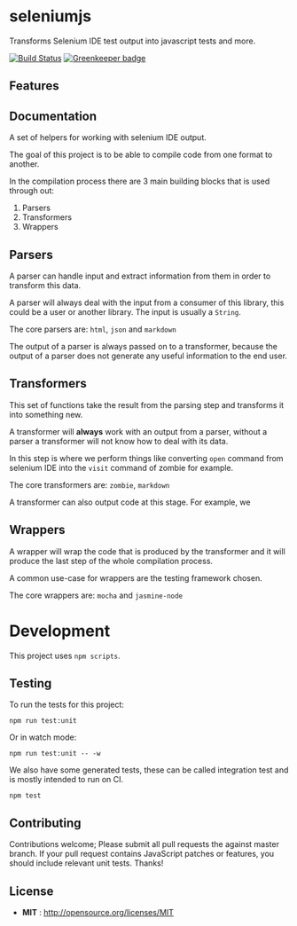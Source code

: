 # seleniumjs

Transforms Selenium IDE test output into javascript tests and more.

[![Build Status](https://travis-ci.com/vimark1/seleniumjs.svg?branch=master)](https://travis-ci.com/vimark1/seleniumjs) [![Greenkeeper badge](https://badges.greenkeeper.io/vimark1/seleniumjs.svg)](https://greenkeeper.io/)

## Features

## Documentation

A set of helpers for working with selenium IDE output.

The goal of this project is to be able to compile code from one format to
another.

In the compilation process there are 3 main building blocks that is used through
out:

1. Parsers
2. Transformers
3. Wrappers

## Parsers

A parser can handle input and extract information from them in order to
transform this data.

A parser will always deal with the input from a consumer of this library, this
could be a user or another library.  The input is usually a `String`.

The core parsers are: `html`, `json` and `markdown`

The output of a parser is always passed on to a transformer, because the output
of a parser does not generate any useful information to the end user.

## Transformers

This set of functions take the result from the parsing step and transforms it
into something new.

A transformer will **always** work with an output from a parser, without a
parser a transformer will not know how to deal with its data.

In this step is where we perform things like converting `open` command from
selenium IDE into the `visit` command of zombie for example.

The core transformers are: `zombie`, `markdown`

A transformer can also output code at this stage.  For example, we 

## Wrappers

A wrapper will wrap the code that is produced by the transformer and it will
produce the last step of the whole compilation process.

A common use-case for wrappers are the testing framework chosen.

The core wrappers are: `mocha` and `jasmine-node`

# Development

This project uses `npm scripts`.

## Testing

To run the tests for this project:

    npm run test:unit

Or in watch mode:

    npm run test:unit -- -w

We also have some generated tests, these can be called integration test and is
mostly intended to run on CI.

    npm test

## Contributing

Contributions welcome; Please submit all pull requests the against master
branch. If your pull request contains JavaScript patches or features, you should
include relevant unit tests. Thanks!

## License

 - **MIT** : http://opensource.org/licenses/MIT
